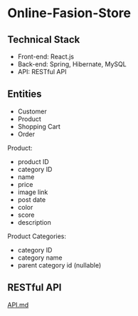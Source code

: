 # Online-Fasion-Store

## Technical Stack

- Front-end: React.js
- Back-end: Spring, Hibernate, MySQL
- API: RESTful API

## Entities

- Customer
- Product
- Shopping Cart
- Order

Product:
- product ID
- category ID
- name
- price
- image link
- post date
- color
- score
- description

Product Categories:
- category ID
- category name
- parent category id (nullable)

## RESTful API
[API.md](./Documents/API.md)
